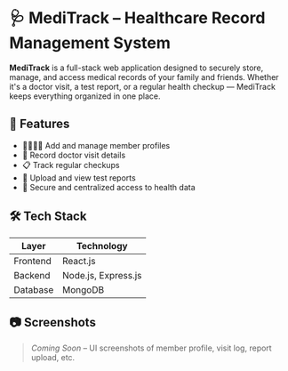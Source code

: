 # 🩺 MediTrack – Healthcare Record Management System

**MediTrack** is a full-stack web application designed to securely store, manage, and access medical records of your family and friends. Whether it's a doctor visit, a test report, or a regular health checkup — MediTrack keeps everything organized in one place.

## 🚀 Features

- 👨‍👩‍👧‍👦 Add and manage member profiles
- 🧾 Record doctor visit details
- 📋 Track regular checkups
- 📑 Upload and view test reports
- 🔐 Secure and centralized access to health data

## 🛠️ Tech Stack

| Layer        | Technology            |
|--------------|------------------------|
| Frontend     | React.js               |
| Backend      | Node.js, Express.js    |
| Database     | MongoDB                |

## 📷 Screenshots

> _Coming Soon_ – UI screenshots of member profile, visit log, report upload, etc.



